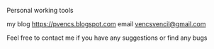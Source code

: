 Personal working tools

my blog https://pvencs.blogspot.com
email   vencsvencil@gmail.com

Feel free to contact me if you have any suggestions or find any bugs
